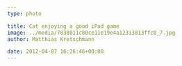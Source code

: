 ```yaml
---
type: photo

title: Cat enjoying a good iPad game
image: ../media/7838011c80ce11e19e4a12313813ffc0_7.jpg
author: Matthias Kretschmann

date: 2012-04-07 16:26:46+00:00
---
```



